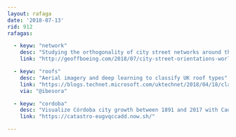 ```yaml
---
layout: rafaga
date: '2018-07-13'
rid: 912
rafagas:

  - keyw: "network"
    desc: "Studying the orthogonality of city street networks around the World using polar coordinate systems diagrams"
    link: "http://geoffboeing.com/2018/07/city-street-orientations-world/"

  - keyw: "roofs"
    desc: "Aerial imagery and deep learning to classify UK roof types"
    link: "https://blogs.technet.microsoft.com/uktechnet/2018/04/18/classifying-the-uks-roofs-from-aerial-imagery-using-deep-learning-with-cntk/"
    via: "@ibesora"

  - keyw: "cordoba"
    desc: "Visualize Córdoba city growth between 1891 and 2017 with Cadastre data"
    link: "https://catastro-eugvqccadd.now.sh/"

---
```

